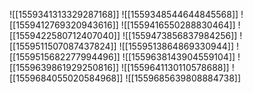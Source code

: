 ![[1559341313329287168]]
![[1559348544644845568]]
![[1559412769320943616]]
![[1559416550288830464]]
![[1559422580712407040]]
![[1559473856837984256]]
![[1559511507087437824]]
![[1559513864869330944]]
![[1559515682277994496]]
![[1559638143904559104]]
![[1559639861929250816]]
![[1559641130110578688]]
![[1559684055020584968]]
![[1559685639808884738]]
